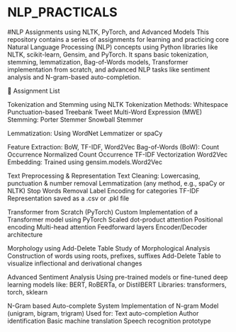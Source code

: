 # NLP_PRACTICALS
#NLP Assignments using NLTK, PyTorch, and Advanced Models This repository contains a series of assignments for learning and practicing core Natural Language Processing (NLP) concepts using Python libraries like NLTK, scikit-learn, Gensim, and PyTorch. It spans basic tokenization, stemming, lemmatization, Bag-of-Words models, Transformer implementation from scratch, and advanced NLP tasks like sentiment analysis and N-gram-based auto-completion.

📂 Assignment List

Tokenization and Stemming using NLTK Tokenization Methods: Whitespace Punctuation-based Treebank Tweet Multi-Word Expression (MWE)
Stemming: Porter Stemmer Snowball Stemmer

Lemmatization: Using WordNet Lemmatizer or spaCy

Feature Extraction: BoW, TF-IDF, Word2Vec Bag-of-Words (BoW): Count Occurrence Normalized Count Occurrence TF-IDF Vectorization
Word2Vec Embedding: Trained using gensim.models.Word2Vec

Text Preprocessing & Representation Text Cleaning: Lowercasing, punctuation & number removal Lemmatization (any method, e.g., spaCy or NLTK) Stop Words Removal Label Encoding for categories TF-IDF Representation saved as a .csv or .pkl file

Transformer from Scratch (PyTorch) Custom Implementation of a Transformer model using PyTorch Scaled dot-product attention Positional encoding Multi-head attention Feedforward layers Encoder/Decoder architecture

Morphology using Add-Delete Table Study of Morphological Analysis Construction of words using roots, prefixes, suffixes Add-Delete Table to visualize inflectional and derivational changes

Advanced Sentiment Analysis Using pre-trained models or fine-tuned deep learning models like: BERT, RoBERTa, or DistilBERT Libraries: transformers, torch, sklearn

N-Gram based Auto-complete System Implementation of N-gram Model (unigram, bigram, trigram) Used for: Text auto-completion Author identification Basic machine translation Speech recognition prototype
